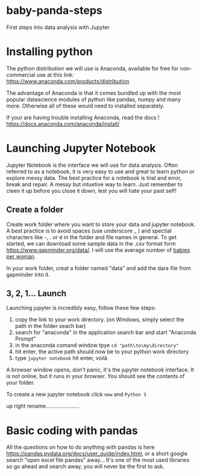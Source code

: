 # baby-panda-steps
First steps into data analysis with Jupyter

# Installing python
The python distribution we will use is Anaconda, available for free for non-commercial use at this link:
https://www.anaconda.com/products/distribution

The advantage of Anaconda is that it comes bundled up with the most popular datascience modules of python like pandas, numpy and many more. Otherwise all of these would need to installed separately.

If your are having trouble installing Anaconda, read the docs ! https://docs.anaconda.com/anaconda/install/

# Launching Jupyter Notebook
Jupyter Notebook is the interface we will use for data analysis. Often referred to as a notebook, it is very easy to use and great to learn python or explore messy data. The best practice for a notebook is trial and error, break and repair. A messy but intuetive way to learn. Just remember to cleen it up before you close it down, lest you will hate your past self!

## Create a folder
Create work folder where you want to store your data and jupyter notebook. A best practice is to avoid spaces (use underscore _ ) and spectial characters like -, . or é in the folder and file names in general. To get started, we can download some sample data in the .csv format form https://www.gapminder.org/data/. I will use the average number of [babies per woman](https://www.gapminder.org/data/documentation/gd008/).

In your work folder, creat a folder named "data" and add the dara file from gapminder into it.

## 3, 2, 1... Launch
Launching jupyter is incredibly easy, follow these few steps:
1. copy the link to your work directory. (on Windows, simply select the path in the folder seach bar)
2. search for "anaconda" in the application search bar and start "Anaconda Prompt"
3. in the anaconda comand window tpye `cd "path\to\my\directory"`
4. hit enter, the active path should now be to your python work directory
5. type `jupyter notebook` hit enter, voilà

A browser window opens, don't panic, it's the jupyter notebook interface. It is not online, but it runs in your browser. You should see the contents of your folder.

To create a new jupyter notebook click `new` and `Python 3`

up right rename......................

# Basic coding with pandas

All the questions on how to do anything with pandas is here https://pandas.pydata.org/docs/user_guide/index.html, or a short google search "open excel file pandas" away... It's one of the most used libraries so go ahead and search away, you will never be the first to ask.

## 

